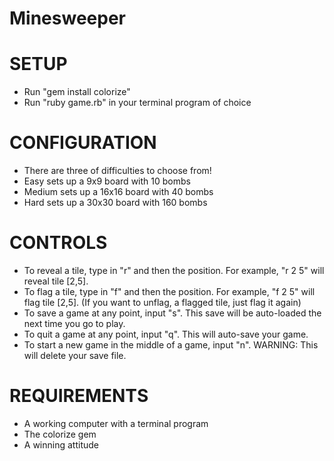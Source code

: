 Minesweeper
================

SETUP
==============
- Run "gem install colorize"
- Run "ruby game.rb" in your terminal program of choice

CONFIGURATION
==============
- There are three of difficulties to choose from!
 - Easy sets up a 9x9 board with 10 bombs
 - Medium sets up a 16x16 board with 40 bombs
 - Hard sets up a 30x30 board with 160 bombs

CONTROLS
==============
- To reveal a tile, type in "r" and then the position. For example, "r 2 5" will reveal tile [2,5].
- To flag a tile, type in "f" and then the position. For example, "f 2 5" will flag tile [2,5]. (If you want to unflag, a flagged tile, just flag it again)
- To save a game at any point, input "s". This save will be auto-loaded the next time you go to play.
- To quit a game at any point, input "q". This will auto-save your game.
- To start a new game in the middle of a game, input "n". WARNING: This will delete your save file.

REQUIREMENTS
================
- A working computer with a terminal program
- The colorize gem
- A winning attitude
